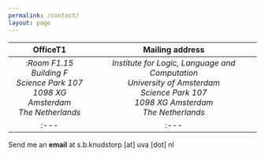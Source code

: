 ```yaml
---
permalink: /contact/
layout: page
---
```


| OfficeT1 | Mailing address |
| :---: | :---: |
| :*Room F1.15*<br /> *Building F*<br /> *Science Park 107*<br /> *1098 XG Amsterdam*<br /> *The Netherlands* | *Institute for Logic, Language and Computation <br /> University of Amsterdam<br /> Science Park 107<br /> 1098 XG Amsterdam<br /> The Netherlands* |
| :--- | :--- |

Send me an **email** at s.b.knudstorp [at] uva [dot] nl

